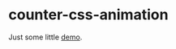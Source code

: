 # counter-css-animation
Just some little [demo](https://artyomzakharov.github.io/counter-css-animation/index.html).
